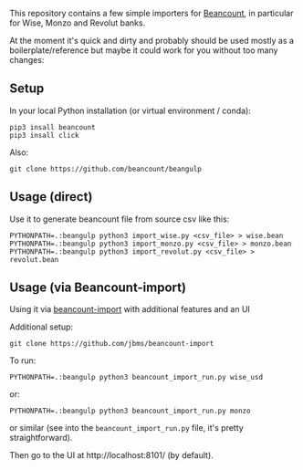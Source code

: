 This repository contains a few simple importers for [Beancount](https://github.com/beancount/beancount), in particular for Wise, Monzo and Revolut banks.

At the moment it's quick and dirty and probably should be used mostly as a boilerplate/reference but maybe it could work for you without too many changes:

## Setup
In your local Python installation (or virtual environment / conda):

    pip3 insall beancount
    pip3 insall click

Also:

    git clone https://github.com/beancount/beangulp

## Usage (direct)
Use it to generate beancount file from source csv like this:

    PYTHONPATH=.:beangulp python3 import_wise.py <csv_file> > wise.bean
    PYTHONPATH=.:beangulp python3 import_monzo.py <csv_file> > monzo.bean
    PYTHONPATH=.:beangulp python3 import_revolut.py <csv_file> > revolut.bean

## Usage (via Beancount-import)
Using it via [beancount-import](https://github.com/jbms/beancount-import) with additional features and an UI

Additional setup:

    git clone https://github.com/jbms/beancount-import

To run: 

    PYTHONPATH=.:beangulp python3 beancount_import_run.py wise_usd

or:

    PYTHONPATH=.:beangulp python3 beancount_import_run.py monzo

or similar (see into the ```beancount_import_run.py``` file, it's pretty straightforward).

Then go to the UI at http://localhost:8101/ (by default).